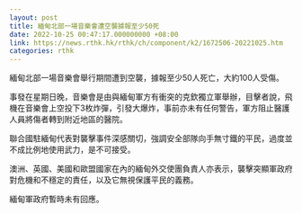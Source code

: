 ```yaml
---
layout: post
title: 緬甸北部一場音樂會遭空襲據報至少50死
date: 2022-10-25 00:47:17.000000000 +08:00
link: https://news.rthk.hk/rthk/ch/component/k2/1672506-20221025.htm
categories: rthk
---
```


緬甸北部一場音樂會舉行期間遭到空襲，據報至少50人死亡，大約100人受傷。

事發在星期日晚，音樂會是由與緬甸軍方有衝突的克欽獨立軍舉辦，目擊者說，飛機在音樂會上空投下3枚炸彈，引發大爆炸，事前亦未有任何警告，軍方阻止醫護人員將傷者轉到附近地區的醫院。

聯合國駐緬甸代表對襲擊事件深感關切，強調安全部隊向手無寸鐵的平民，過度並不成比例地使用武力，是不可接受。

澳洲、英國、美國和歐盟國家在內的緬甸外交使團負責人亦表示，襲擊突顯軍政府對危機和不穩定的責任，以及它無視保護平民的義務。

緬甸軍政府暫時未有回應。
